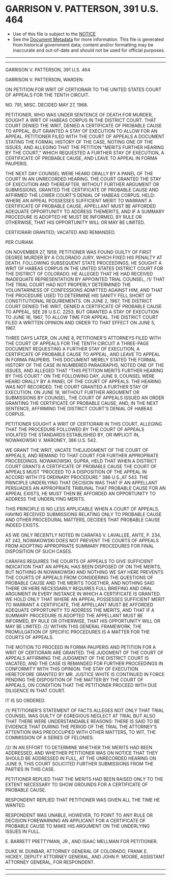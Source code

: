 ---
---

# GARRISON V. PATTERSON, 391 U.S. 464

* Use of this file is subject to the [NOTICE](https://github.com/publicdocs/notice/blob/master/NOTICE)
* See the [Document Metadata](../../../) for more information.
  This file is generated from historical government data; content and/or formatting may be inaccurate and out-of-date and should not be used for official purposes.

----------
----------

GARRISON V. PATTERSON, 391 U.S. 464

GARRISON V. PATTERSON, WARDEN.

ON PETITION FOR WRIT OF CERTIORARI TO THE UNITED STATES COURT OF APPEALS FOR THE TENTH CIRCUIT.

NO. 791, MISC.  DECIDED MAY 27, 1968.

PETITIONER, WHO WAS UNDER SENTENCE OF DEATH FOR MURDER, SOUGHT A WRIT OF HABEAS CORPUS IN THE DISTRICT COURT.  THAT COURT DENIED THE WRIT, DENIED A CERTIFICATE OF PROBABLE CAUSE TO APPEAL, BUT GRANTED A STAY OF EXECUTION TO ALLOW FOR AN APPEAL.  PETITIONER FILED WITH THE COURT OF APPEALS A DOCUMENT STATING THE FORMAL HISTORY OF THE CASE, NOTING ONE OF THE ISSUES, AND ALLEGING THAT THE PETITION "MERITS FURTHER HEARING BY THE COURT," WHICH REQUESTED A FURTHER STAY OF EXECUTION, A CERTIFICATE OF PROBABLE CAUSE, AND LEAVE TO APPEAL IN FORMA PAUPERIS.

THE NEXT DAY COUNSEL WERE HEARD ORALLY BY A PANEL OF THE COURT IN AN UNRECORDED HEARING.  THE COURT GRANTED THE STAY OF EXECUTION AND THEREAFTER, WITHOUT FURTHER ARGUMENT OR SUBMISSIONS, GRANTED THE CERTIFICATE OF PROBABLE CAUSE AND AFFIRMED THE LOWER COURT'S DENIAL OF HABEAS CORPUS.  HELD:  WHERE AN APPEAL POSSESSES SUFFICIENT MERIT TO WARRANT A CERTIFICATE OF PROBABLE CAUSE, APPELLANT MUST BE AFFORDED ADEQUATE OPPORTUNITY TO ADDRESS THEMERITS, AND IF A SUMMARY PROCEDURE IS ADOPTED HE MUST BE INFORMED, BY RULE OR OTHERWISE, THAT HIS OPPORTUNITY WILL OR MAY BE LIMITED.

CERTIORARI GRANTED; VACATED AND REMANDED.

PER CURIAM.

ON NOVEMBER 27, 1959, PETITIONER WAS FOUND GUILTY OF FIRST DEGREE MURDER BY A COLORADO JURY, WHICH FIXED HIS PENALTY AT DEATH.  FOLLOWING SUBSEQUENT STATE PROCEEDINGS, HE SOUGHT A WRIT OF HABEAS CORPUS IN THE UNITED STATES DISTRICT COURT FOR THE DISTRICT OF COLORADO.  HE ALLEGED THAT HE HAD RECEIVED INADEQUATE REPRESENTATION BY APPOINTED TRIAL COUNSEL, /1/  THAT THE TRIAL COURT HAD NOT PROPERLY DETERMINED THE VOLUNTARINESS OF CONFESSIONS ADMITTED AGAINST HIM, AND THAT THE PROCEDURE USED TO DETERMINE HIS SANITY FELL SHORT OF CONSTITUTIONAL REQUIREMENTS.  ON JUNE 2, 1967, THE DISTRICT COURT DENIED THE WRIT, DENIED A CERTIFICATE OF PROBABLE CAUSE TO APPEAL, SEE 28 U.S.C. 2253, BUT GRANTED A STAY OF EXECUTION TO JUNE 16, 1967, TO ALLOW TIME FOR APPEAL.  THE DISTRICT COURT FILED A WRITTEN OPINION AND ORDER TO THAT EFFECT ON JUNE 5, 1967.

THREE DAYS LATER, ON JUNE 8, PETITIONER'S ATTORNEYS FILED WITH THE COURT OF APPEALS FOR THE TENTH CIRCUIT A THREE-PAGE DOCUMENT REQUESTING A FURTHER STAY OF EXECUTION, A CERTIFICATE OF PROBABLE CAUSE TO APPEAL, AND LEAVE TO APPEAL IN FORMA PAUPERIS.  THIS DOCUMENT MERELY STATED THE FORMAL HISTORY OF THE CASE IN NUMBERED PARAGRAPHS, NOTED ONE OF THE ISSUES, AND ALLEGED THAT "THIS PETITION MERITS FURTHER HEARING BY THIS COURT."  ON THE FOLLOWING DAY, JUNE 9, COUNSEL WERE HEARD ORALLY BY A PANEL OF THE COURT OF APPEALS.  THE HEARING WAS NOT RECORDED.  THE COURT GRANTED A FURTHER STAY OF EXECUTION.  ON JUNE 18, WITHOUT FURTHER ARGUMENT OR SUBMISSIONS BY COUNSEL, THE COURT OF APPEALS ISSUED AN ORDER GRANTING THE CERTIFICATE OF PROBABLE CAUSE, AND, IN THE NEXT SENTENCE, AFFIRMING THE DISTRICT COURT'S DENIAL OF HABEAS CORPUS.

PETITIONER SOUGHT A WRIT OF CERTIORARI IN THIS COURT, ALLEGING THAT THE PROCEDURE FOLLOWED BY THE COURT OF APPEALS VIOLATED THE STANDARDS ESTABLISHED BY, OR IMPLICIT IN, NOWAKOWSKI V. MARONEY, 386 U.S. 542.

WE GRANT THE WRIT, VACATE THEJUDGMENT OF THE COURT OF APPEALS, AND REMAND TO THAT COURT FOR FURTHER APPROPRIATE PROCEEDINGS.  NOWAKOWSKI, SUPRA, HELD THAT WHEN A DISTRICT COURT GRANTS A CERTIFICATE OF PROBABLE CAUSE THE COURT OF APPEALS MUST "PROCEED TO A DISPOSITION OF THE APPEAL IN ACCORD WITH ITS ORDINARY PROCEDURE."  386 U.S.,AT 543.  THE PRINCIPLE UNDERLYING THAT DECISION WAS THAT IF AN APPELLANT PERSUADES AN APPROPRIATE TRIBUNAL THAT PROBABLE CAUSE FOR AN APPEAL EXISTS, HE MUST THEN BE AFFORDED AN OPPORTUNITY TO ADDRESS THE UNDERLYING MERITS.

THIS PRINCIPLE IS NO LESS APPLICABLE WHEN A COURT OF APPEALS, HAVING RECEIVED SUBMISSIONS RELATING ONLY TO PROBABLE CAUSE AND OTHER PROCEDURAL MATTERS, DECIDES THAT PROBABLE CAUSE INDEED EXISTS.

AS WE ONLY RECENTLY NOTED IN CARAFAS V. LAVALLEE, ANTE, P. 234, AT 242, NOWAKOWSKI DOES NOT PREVENT THE COURTS OF APPEALS FROM ADOPTING APPROPRIATE SUMMARY PROCEDURES FOR FINAL DISPOSITION OF SUCH CASES.

CARAFAS REQUIRES THE COURTS OF APPEALS TO GIVE SUFFICIENT INDICATION THAT AN APPEAL HAS BEEN DISPOSED OF ON THE MERITS, BUT NOTHING IN NOWAKOWSKI AND NOTHING WE SAY HERE PREVENTS THE COURTS OF APPEALS FROM CONSIDERING THE QUESTIONS OF PROBABLE CAUSE AND THE MERITS TOGETHER, AND NOTHING SAID THERE OR HERE NECESSARILY REQUIRES FULL BRIEFING AND ORAL ARGUMENT IN EVERY INSTANCE IN WHICH A CERTIFICATE IS GRANTED.  WE HOLD ONLY THAT WHERE AN APPEAL POSSESSES SUFFICIENT MERIT TO WARRANT A CERTIFICATE, THE APPELLANT MUST BE AFFORDED ADEQUATE OPPORTUNITY TO ADDRESS THE MERITS, AND THAT IF A SUMMARY PROCEDURE IS ADOPTED THE APPELLANT MUST BE INFORMED, BY RULE OR OTHERWISE, THAT HIS OPPORTUNITY WILL OR MAY BE LIMITED.  /2/  WITHIN THIS GENERAL FRAMEWORK, THE PROMULGATION OF SPECIFIC PROCEDURES IS A MATTER FOR THE COURTS OF APPEALS.

THE MOTION TO PROCEED IN FORMA PAUPERIS AND PETITION FOR A WRIT OF CERTIORARI ARE GRANTED.  THE JUDGMENT OF THE COURT OF APPEALS AFFIRMING THE JUDGMENT OF THE DISTRICT COURT IS VACATED, AND THE CASE IS REMANDED FOR FURTHER PROCEEDINGS IN CONFORMITY WITH THIS OPINION.  THE STAY OF EXECUTION HERETOFORE GRANTED BY MR. JUSTICE WHITE IS CONTINUED IN FORCE PENDING THE DISPOSITION OF THE MATTER BY THE COURT OF APPEALS, ON CONDITION THAT THE PETITIONER PROCEED WITH DUE DILIGENCE IN THAT COURT.

IT IS SO ORDERED.

/1/  PETITIONER'S STATEMENT OF FACTS ALLEGES NOT ONLY THAT TRIAL COUNSEL WAS GUILTY OF EGREGIOUS NEGLECT AT TRIAL BUT ALSO THAT THERE WERE UNDERSTANDABLE REASONS:  THERE IS SAID TO BE EVIDENCE THAT DURING THE PERIOD OF THE TRIAL THE ATTORNEY'S ATTENTION WAS PREOCCUPIED WITH OTHER MATTERS, TO WIT, THE COMMISSION OF A SERIES OF FELONIES.

/2/  IN AN EFFORT TO DETERMINE WHETHER THE MERITS HAD BEEN ADDRESSED, AND WHETHER PETITIONER WAS ON NOTICE THAT THEY SHOULD BE ADDRESSED IN FULL, AT THE UNRECORDED HEARING ON JUNE 9, THIS COURT SOLICITED FURTHER SUBMISSIONS FROM THE PARTIES IN THIS CASE.

PETITIONER REPLIED THAT THE MERITS HAD BEEN RAISED ONLY TO THE EXTENT NECESSARY TO SHOW GROUNDS FOR A CERTIFICATE OF PROBABLE CAUSE.

RESPONDENT REPLIED THAT PETITIONER WAS GIVEN ALL THE TIME HE WANTED.

RESPONDENT WAS UNABLE, HOWEVER, TO POINT TO ANY RULE OR DECISION FOREWARNING AN APPLICANT FOR A CERTIFICATE OF PROBABLE CAUSE TO MAKE HIS ARGUMENT ON THE UNDERLYING ISSUES IN FULL.

E. BARRETT PRETTYMAN, JR., AND ISAAC MELLMAN FOR PETITIONER.

DUKE W. DUNBAR, ATTORNEY GENERAL OF COLORADO, FRANK E. HICKEY, DEPUTY ATTORNEY GENERAL, AND JOHN P. MOORE, ASSISTANT ATTORNEY GENERAL, FOR RESPONDENT.


----------
----------

